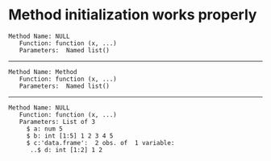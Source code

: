 # Method initialization works properly

    Method Name: NULL 
       Function: function (x, ...)  
       Parameters:  Named list()

---

    Method Name: Method 
       Function: function (x, ...)  
       Parameters:  Named list()

---

    Method Name: NULL 
       Function: function (x, ...)  
       Parameters: List of 3
         $ a: num 5
         $ b: int [1:5] 1 2 3 4 5
         $ c:'data.frame':	2 obs. of  1 variable:
          ..$ d: int [1:2] 1 2

